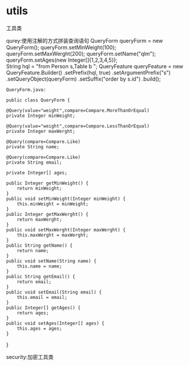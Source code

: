 # utils
工具类

qurey:使用注解的方式拼装查询语句
	QueryForm queryForm = new QueryForm();
		queryForm.setMinWeight(100);
		queryForm.setMaxWerght(200);
		queryForm.setName("qlm");
		queryForm.setAges(new Integer[]{1,2,3,4,5});		
		String hql = "from Person s,Table b ";
		QueryFeature queryFeature = new QueryFeature.Builder()
				.setPrefix(hql, true)
				.setArgumentPrefix("s")
				.setQueryObject(queryForm)
				.setSuffix("order by s.id")
				.build();

	QueryForm.java:

	public class QueryForm {

	@Query(value="weight",compare=Compare.MoreThanOrEqual)
	private Integer minWeight;
	
	@Query(value="weight",compare=Compare.LessThanOrEqual)
	private Integer maxWerght;
	
	@Query(compare=Compare.Like)
	private String name;
	
	@Query(compare=Compare.Like)
	private String email;
	
	private Integer[] ages;
	
	public Integer getMinWeight() {
		return minWeight;
	}
	public void setMinWeight(Integer minWeight) {
		this.minWeight = minWeight;
	}
	public Integer getMaxWerght() {
		return maxWerght;
	}
	public void setMaxWerght(Integer maxWerght) {
		this.maxWerght = maxWerght;
	}
	public String getName() {
		return name;
	}
	public void setName(String name) {
		this.name = name;
	}
	public String getEmail() {
		return email;
	}
	public void setEmail(String email) {
		this.email = email;
	}
	public Integer[] getAges() {
		return ages;
	}
	public void setAges(Integer[] ages) {
		this.ages = ages;
	}
	
}

security:加密工具类
